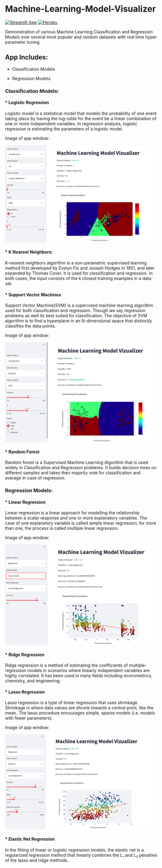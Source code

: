 <h1> Machine-Learning-Model-Visualizer</h1>

[![Streamlit App](https://static.streamlit.io/badges/streamlit_badge_black_white.svg)](https://share.streamlit.io/abhimanyubhowmik/machine-learning-model-visualizer/main/App/main.py)
[![Heroku](https://img.shields.io/badge/Open_in-Heroku-blueviolet?logo=Heroku&logoColor=white?labelColor=9cf)](https://ml-model-visualizer.herokuapp.com/)

 Demonstration of various Machine Learning Classification and Regression Models over several most popular and random datasets with real time hyper parameter tuning.

 ## App Includes:

 * Classification Models

 * Regression Models



### Classification Models:

#### * Logistic Regression

Logistic model is a statistical model that models the probability of one event taking place by having the log-odds for the event be a linear combination of one or more independent variables. In regression analysis, logistic regression is estimating the parameters of a logistic model.

Image of app window:

![](Images/Clf1.png)

#### * K Nearest Neighbors:

K-nearest neighbors algorithm is a non-parametric supervised learning method first developed by Evelyn Fix and Joseph Hodges in 1951, and later expanded by Thomas Cover. It is used for classification and regression. In both cases, the input consists of the k closest training examples in a data set.

#### * Support Vector Machines

Support Vector Machine(SVM) is a supervised machine learning algorithm used for both classification and regression. Though we say regression problems as well its best suited for classification. The objective of SVM algorithm is to find a hyperplane in an N-dimensional space that distinctly classifies the data points.

Image of app window:

![](Images/Clf2.png)

#### * Random Forest

Random forest is a Supervised Machine Learning Algorithm that is used widely in Classification and Regression problems. It builds decision trees on different samples and takes their majority vote for classification and average in case of regression.

### Regression Models:

#### * Linear Regression

Linear regression is a linear approach for modelling the relationship between a scalar response and one or more explanatory variables. The case of one explanatory variable is called simple linear regression; for more than one, the process is called multiple linear regression.

Image of app window:

![](Images/Reg1.png)

#### * Ridge Regression

Ridge regression is a method of estimating the coefficients of multiple-regression models in scenarios where linearly independent variables are highly correlated. It has been used in many fields including econometrics, chemistry, and engineering.

#### * Lasso Regression

Lasso regression is a type of linear regression that uses shrinkage. Shrinkage is where data values are shrunk towards a central point, like the mean. The lasso procedure encourages simple, sparse models (i.e. models with fewer parameters).

Image of app window:

![](Images/Reg2.png)

#### * Elastic Net Regression

In the fitting of linear or logistic regression models, the elastic net is a regularized regression method that linearly combines the L₁ and L₂ penalties of the lasso and ridge methods.





